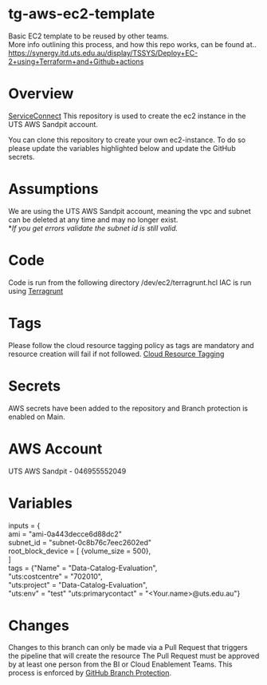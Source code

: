 # tg-aws-ec2-template

Basic EC2 template to be reused by other teams.  
More info outlining this process, and how this repo works, can be found at..  
https://synergy.itd.uts.edu.au/display/TSSYS/Deploy+EC-2+using+Terraform+and+Github+actions  

# Overview
[ServiceConnect](https://uts.service-now.com/nav_to.do?uri=%2Fincident.do%3Fsys_id%3D850ee2dfdb733010b96bdbf2f3961913%26sysparm_stack%3D%26sysparm_view%3D)
This repository is used to create the ec2 instance in the UTS AWS Sandpit account.

You can clone this repository to create your own ec2-instance. To do so please update the variables highlighted below and update the GitHub secrets.  

# Assumptions
We are using the UTS AWS Sandpit account, meaning the vpc and subnet can be deleted at any time and may no longer exist.  
**If you get errors validate the subnet id is still valid.*  

# Code
Code is run from the following directory /dev/ec2/terragrunt.hcl
IAC is run using [Terragrunt](https://terragrunt.gruntwork.io/docs/#getting-started)

# Tags
 Please follow the cloud resource tagging policy as tags are mandatory and resource creation will fail if not followed.
 [Cloud Resource Tagging](https://synergy.itd.uts.edu.au/display/CET/Cloud+Resource+Tagging)

# Secrets
AWS secrets have been added to the repository and Branch protection is enabled on Main.

# AWS Account
UTS AWS Sandpit - 046955552049

# Variables
inputs = {  
    ami                           = "ami-0a443decce6d88dc2"  
    subnet_id                     = "subnet-0c8b76c7eec2602ed"  
    root_block_device             = [
                                      {volume_size = 500},  
  ]  
    tags = {"Name"                = "Data-Catalog-Evaluation",  
            "uts:costcentre"      = "702010",  
            "uts:project"         = "Data-Catalog-Evaluation",  
            "uts:env"             = "test"
            "uts:primarycontact"  = "<Your.name>@uts.edu.au"}  

# Changes
Changes to this branch can only be made via a Pull Request that triggers the pipeline that will create the resource The Pull Request must be approved by at least one person from the BI or Cloud Enablement Teams. This process is enforced by [GitHub Branch Protection](https://docs.github.com/en/repositories/configuring-branches-and-merges-in-your-repository/defining-the-mergeability-of-pull-requests/about-protected-branches).
